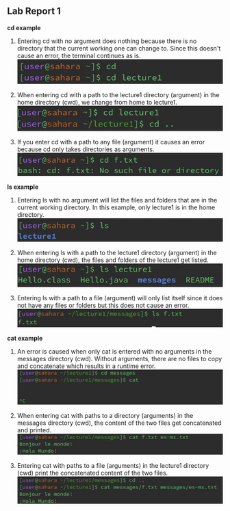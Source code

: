 ## Lab Report 1

**cd example**

1. Entering cd with no argument does nothing because there is no directory that the current working one can change to. Since this doesn't cause an error, the terminal continues as is.
![Image](cdNoArg.jpeg)

2. When entering cd with a path to the lecture1 directory (argument) in the home directory (cwd), we change from home to lecture1. 
![Image](cdDir.jpeg)

3. If you enter cd with a path to any file (argument) it causes an error because cd only takes directories as arguments. 
![Image](cdFile.jpeg)

**ls example**

1. Entering ls with no argument will list the files and folders that are in the current working directory. In this example, only lecture1 is in the home directory. 
![Image](lsNoArg.jpeg)

2. When entering ls with a path to the lecture1 directory (argument) in the home directory (cwd), the files and folders of the lecture1 get listed. 
![Image](lsDir.jpeg)

3. Entering ls with a path to a file (argument) will only list itself since it does not have any files or folders but this does not cause an error.
![Image](lsFile.jpeg)

**cat example**

1. An error is caused when only cat is entered with no arguments in the messages directory (cwd). Without arguments, there are no files to copy and concatenate which results in a runtime error.
![Image](catNoArg.jpeg)

2. When entering cat with paths to a directory (arguments) in the messages directory (cwd), the content of the two files get concatenated and printed. 
![Image](catDir.jpeg)

3. Entering cat with paths to a file (arguments) in the lecture1 directory (cwd) print the concatenated content of the two files. 
![Image](catFile.jpeg)




